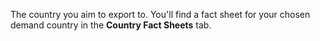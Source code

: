 The country you aim to export to. You'll find a fact sheet for your chosen demand country in the **Country Fact Sheets** tab.
